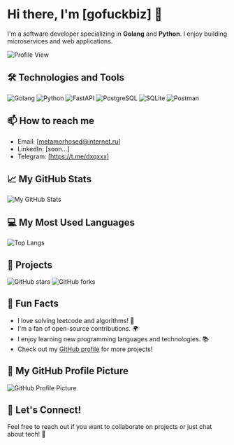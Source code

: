 # Hi there, I'm [gofuckbiz] 👋

I'm a software developer specializing in **Golang** and **Python**. I enjoy building microservices and web applications.

![Profile View](https://media.giphy.com/media/3o7aD2sa1g1g0g1g0I/giphy.gif) <!-- Animated GIF -->

## 🛠️ Technologies and Tools
![Golang](https://img.shields.io/badge/Go-00ADD8?style=flat&logo=go&logoColor=white)
![Python](https://img.shields.io/badge/Python-3776AB?style=flat&logo=python&logoColor=white)
![FastAPI](https://img.shields.io/badge/FastAPI-005571?style=flat&logo=fastapi&logoColor=white)
![PostgreSQL](https://img.shields.io/badge/PostgreSQL-336791?style=flat&logo=postgresql&logoColor=white)
![SQLite](https://img.shields.io/badge/SQLite-003B57?style=flat&logo=sqlite&logoColor=white)
![Postman](https://img.shields.io/badge/Postman-FF6C37?style=flat&logo=postman&logoColor=white)

## 📫 How to reach me
- Email: [metamorhosed@internet.ru]
- LinkedIn: [soon...]
- Telegram: [https://t.me/dxqxxx]

## 📈 My GitHub Stats
![My GitHub Stats](https://github-readme-stats.vercel.app/api?username=&show_icons=true&theme=radical)

## 💻 My Most Used Languages
![Top Langs](https://github-readme-stats.vercel.app/api/top-langs/?username=gofuckbiz&layout=compact&theme=radical)

## 🚀 Projects
![GitHub stars](https://img.shields.io/github/stars/gofuckbiz/golang_step_by_step?style=social)
![GitHub forks](https://img.shields.io/github/forks/gofuckbiz/golang_step_by_step?style=social)

## 🎉 Fun Facts
- I love solving leetcode and algorithms! 🧩
- I'm a fan of open-source contributions. 🌍
- I enjoy learning new programming languages and technologies. 📚
- Check out my [GitHub profile](https://github.com/gofuckbiz) for more projects!

## 🌟 My GitHub Profile Picture
![GitHub Profile Picture](https://avatars.githubusercontent.com/u/157685266) 

## 🌈 Let's Connect!
Feel free to reach out if you want to collaborate on projects or just chat about tech! 🚀
